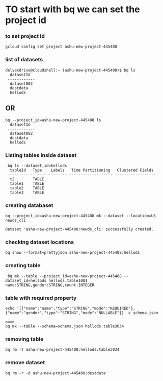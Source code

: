 # TO start with bq we can set the project id 

### to set project id 

```
gcloud config set project ashu-new-project-445408
```

### list of datasets 

```
delvexdrive@cloudshell:~ (ashu-new-project-445408)$ bq ls
  datasetId   
 ------------ 
  dataset002  
  destdata    
  hellods
```

## OR

```
bq --project_id=ashu-new-project-445408 ls
  datasetId   
 ------------ 
  dataset002  
  destdata    
  hellods     
```

### Listing tables inside dataset

```
 bq ls --dataset_id=hellods
  tableId   Type    Labels   Time Partitioning   Clustered Fields  
 --------- ------- -------- ------------------- ------------------ 
  t2        TABLE                                                  
  table1    TABLE                                                  
  table2    TABLE                                                  
  table3    TABLE                                                  
```

### creating databaset 

```
bq --project_id=ashu-new-project-445408 mk --dataset --location=US newds_cli

Dataset 'ashu-new-project-445408:newds_cli' successfully created.
```

### checking dataset locations 

```
bq show --format=prettyjson ashu-new-project-445408:hellods
```

### creating table 

```
 bq mk --table --project_id=ashu-new-project-445408 --dataset_id=hellods hellods.table1001 name:STRING,gender:STRING,count:INTEGER
```

### table with required property 

```
echo '[{"name":"name","type":"STRING","mode":"REQUIRED"}, {"name":"gender","type":"STRING","mode":"NULLABLE"}]' > schema.json

===>
bq mk --table --schema=schema.json hellods.table3034

```

### removing table 

```
bq rm -t ashu-new-project-445408:hellods.table3034
```

### remove dataset 

```
bq rm -r -d ashu-new-project-445408:destdata
```
